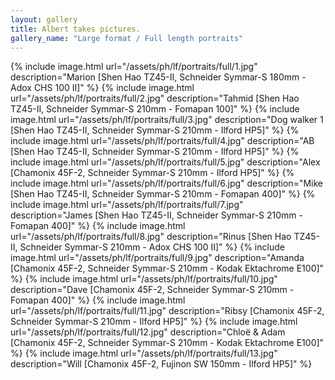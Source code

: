 ```yaml
---
layout: gallery
title: Albert takes pictures.
gallery_name: "Large format / Full length portraits"
---
```


{% include image.html url="/assets/ph/lf/portraits/full/1.jpg" description="Marion [Shen Hao TZ45-II, Schneider Symmar-S 180mm - Adox CHS 100 II]" %}
{% include image.html url="/assets/ph/lf/portraits/full/2.jpg" description="Tahmid [Shen Hao TZ45-II, Schneider Symmar-S 210mm - Fomapan 100]" %}
{% include image.html url="/assets/ph/lf/portraits/full/3.jpg" description="Dog walker 1 [Shen Hao TZ45-II, Schneider Symmar-S 210mm - Ilford HP5]" %}
{% include image.html url="/assets/ph/lf/portraits/full/4.jpg" description="AB [Shen Hao TZ45-II, Schneider Symmar-S 210mm - Ilford HP5]" %}
{% include image.html url="/assets/ph/lf/portraits/full/5.jpg" description="Alex [Chamonix 45F-2, Schneider Symmar-S 210mm - Ilford HP5]" %}
{% include image.html url="/assets/ph/lf/portraits/full/6.jpg" description="Mike [Shen Hao TZ45-II, Schneider Symmar-S 210mm - Fomapan 400]" %}
{% include image.html url="/assets/ph/lf/portraits/full/7.jpg" description="James [Shen Hao TZ45-II, Schneider Symmar-S 210mm - Fomapan 400]" %}
{% include image.html url="/assets/ph/lf/portraits/full/8.jpg" description="Rinus [Shen Hao TZ45-II, Schneider Symmar-S 210mm - Adox CHS 100 II]" %}
{% include image.html url="/assets/ph/lf/portraits/full/9.jpg" description="Amanda [Chamonix 45F-2, Schneider Symmar-S 210mm - Kodak Ektachrome E100]" %}
{% include image.html url="/assets/ph/lf/portraits/full/10.jpg" description="Dave [Chamonix 45F-2, Schneider Symmar-S 210mm - Fomapan 400]" %}
{% include image.html url="/assets/ph/lf/portraits/full/11.jpg" description="Ribsy [Chamonix 45F-2, Schneider Symmar-S 210mm - Ilford HP5]" %}
{% include image.html url="/assets/ph/lf/portraits/full/12.jpg" description="Chloë & Adam [Chamonix 45F-2, Schneider Symmar-S 210mm - Kodak Ektachrome E100]" %}
{% include image.html url="/assets/ph/lf/portraits/full/13.jpg" description="Will [Chamonix 45F-2, Fujinon SW 150mm - Ilford HP5]" %}
